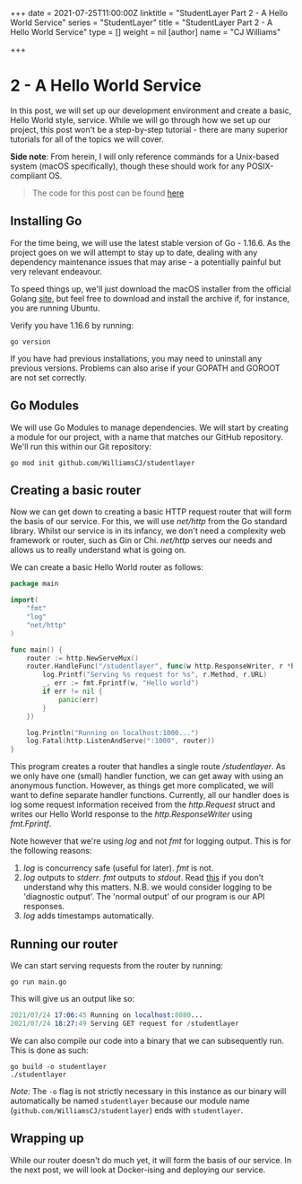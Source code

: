 +++
date = 2021-07-25T11:00:00Z
linktitle = "StudentLayer Part 2 - A Hello World Service"
series = "StudentLayer"
title = "StudentLayer Part 2 - A Hello World Service"
type = []
weight = nil
[author]
name = "CJ Williams"

+++
# 2 - A Hello World Service

In this post, we will set up our development environment and create a basic, Hello World style, service. While we will go through how we set up our project, this post won't be a step-by-step tutorial - there are many superior tutorials for all of the topics we will cover. 

**Side note**: From herein, I will only reference commands for a Unix-based system (macOS specifically), though these should work for any POSIX-compliant OS.

> The code for this post can be found [here](https://github.com/WilliamsCJ/studentlayer/commit/644ce50a7eae09baad14a5035a8f59b2dfc07e08)

## Installing Go

For the time being, we will use the latest stable version of Go - 1.16.6. As the project goes on we will attempt to stay up to date, dealing with any dependency maintenance issues that may arise - a potentially painful but very relevant endeavour.

To speed things up, we'll just download the macOS installer from the official Golang [site](https://golang.org/dl/),
but feel free to download and install the archive if, for instance, you are running Ubuntu.

Verify you have 1.16.6 by running:

```shell
go version
```

If you have had previous installations, you may need to uninstall any previous versions. Problems can also arise if your GOPATH and GOROOT are not set correctly.

## Go Modules

We will use Go Modules to manage dependencies. We will start by creating a module for our project, with a name that
matches our GitHub repository. We'll run this within our Git repository:

```shell
go mod init github.com/WilliamsCJ/studentlayer
```

## Creating a basic router

Now we can get down to creating a basic HTTP request router that will form the basis of our service. For this, we will use _net/http_ from the Go standard library. Whilst our service is in its infancy, we don't need a complexity web framework or router, such as Gin or Chi. _net/http_ serves our needs and allows us to really understand what is going on.

We can create a basic Hello World router as follows:

```go
package main

import(
	"fmt"
	"log"
	"net/http"
)

func main() {
	router := http.NewServeMux()
	router.HandleFunc("/studentlayer", func(w http.ResponseWriter, r *http.Request) {
		log.Printf("Serving %s request for %s", r.Method, r.URL)
		_, err := fmt.Fprintf(w, "Hello world")
		if err != nil {
			panic(err)
		}
	})

	log.Println("Running on localhost:1000...")
	log.Fatal(http.ListenAndServe(":1000", router))
}
```

This program creates a router that handles a single route _/studentlayer_. As we only have one (small) handler function, we can get away with using an anonymous function. However, as things get more complicated, we will want to define separate handler functions. Currently, all our handler does is log some request information received from the _http.Request_ struct and writes our Hello World response to the _http.ResponseWriter_ using _fmt.Fprintf_. 

Note however that we're using _log_ and not _fmt_ for logging output. This is for the following reasons:

1. _log_ is concurrency safe (useful for later). _fmt_ is not.
2. _log_ outputs to _stderr_. _fmt_ outputs to _stdout_. Read [this](https://www.gnu.org/software/libc/manual/html_node/Standard-Streams.html) if you don't understand why this matters. N.B. we would consider logging to be 'diagnostic output'. The 'normal output' of our program is our API responses.
3. _log_ adds timestamps automatically.

## Running our router

We can start serving requests from the router by running:

    go run main.go

This will give us an output like so:

```s
2021/07/24 17:06:45 Running on localhost:8080...
2021/07/24 18:27:49 Serving GET request for /studentlayer
```

We can also compile our code into a binary that we can subsequently run. This is done as such:

    go build -o studentlayer
    ./studentlayer

_Note:_ The `-o` flag is not strictly necessary in this instance as our binary will automatically be named `studentlayer` because our module name (`github.com/WilliamsCJ/studentlayer`) ends with `studentlayer`.

## Wrapping up

While our router doesn't do much yet, it will form the basis of our service. In the next post, we will look at Docker-ising and deploying our service.